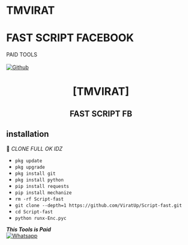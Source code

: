 # TMVIRAT
# FAST SCRIPT FACEBOOK

PAID TOOLS
<b></b> </br> <br>[![Github](https://img.shields.io/badge/Github-ViratUp-dimgray?style=flat-square&logo=github)](https://github.com/ViratUp)<br> 



<h1 align="center"> [TMVIRAT]</h1>

<h2 align="center">  FAST SCRIPT FB </h2>


## <b>installation</b>

🔰 _CLONE FULL OK IDZ_


- `pkg update`
- `pkg upgrade`
- `pkg install git`
- `pkg install python`
- `pip install requests`
- `pip install mechanize`
- `rm -rf Script-fast`
- `git clone --depth=1 https://github.com/ViratUp/Script-fast.git`
- `cd Script-fast`
- `python runx-Enc.pyc`



 ___This Tools is Paid___</br>
 [![Whatsapp](https://img.shields.io/badge/Whatsapp-TMVIRAT-deepgreen?style=flat-square&logo=whatsapp)](https://wa.me/+9647501920175)
